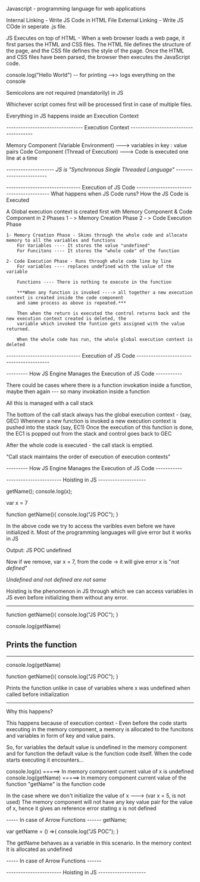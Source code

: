Javascript - programming language for web applications

Internal Linking - Write JS Code in HTML File
External Linking - Write JS COde in seperate .js file.

JS Executes on top of HTML - When a web browser loads a web page, it first parses the HTML and CSS files. The HTML file defines the structure of the page, and the CSS file defines the style of the page. Once the HTML and CSS files have been parsed, the browser then executes the JavaScript code.

console.log("Hello World") -- for printing -->> logs everything on the console

Semicolons are not required (mandatorily) in JS

Whichever script comes first will be processed first in case of multiple files.

Everything in JS happens inside an Execution Context

 -------------------------------- Execution Context -------------------------------------

 Memory Component (Variable Environment)    ---> variables in key : value pairs
 Code Component (Thread of Execution)  ---> Code is executed one line at a time

 -------------------- *JS is "Synchronous Single Threaded Language"* ------------------------



 
 ------------------------------- Execution of JS Code -----------------------------------------
 What happens when JS Code runs? How the JS Code is Executed

 A Global execution context is created first with Memory Component & Code Component in 2 Phases
        1 - > Memory Creation Phase
        2 - > Code Execution Phase

    
    1- Memory Creation Phase - Skims through the whole code and allocate memory to all the variables and functions
        For Variables ---- It stores the value "undefined"
        For Funcitons ---- It stores the "whole code" of the function

    2- Code Execution Phase - Runs through whole code line by line
        For variables ---- replaces undefined with the value of the variable

        Functions ---- There is nothing to execute in the function

        ***When any function is invoked ----> all together a new execution context is created inside the code component 
        and same process as above is repeated.***

        Then when the return is executed the control returns back and the new execution context created is deleted, the 
        variable which invoked the funtion gets assigned with the value returned.

        When the whole code has run, the whole global execution context is deleted

 ------------------------------- Execution of JS Code -----------------------------------------
    


--------- How JS Engine Manages the Execution of JS Code -----------

There could be cases where there is a function invokation inside a function, maybe then again --- so many invokation inside a function


All this is managed with a call stack

The bottom of the call stack always has the global execution context - (say, GEC)
Whenever a new function is invoked a new execution context is pushed into the stack (say, EC1)
Once the execution of this function is done, the EC1 is popped out from the stack and control goes back to GEC

After the whole code is executed - the call stack is emptied.

"Call stack maintains the order of execution of execution contexts"

--------- How JS Engine Manages the Execution of JS Code -----------


----------------------- Hoisting in JS --------------------

getName();
console.log(x);


var x = 7

function getName(){
    console.log("JS POC");
}


In the above code we try to access the varibles even before we have initialized it. 
Most of the programming languages will give error but it works in JS

Output:
JS POC
undefined

Now if we remove, var x = 7, from the code -> it will give error x is "*not defined*"

*Undefined and not defined are not same*

Hoisting is the phenomenon in JS through which we can access variables in JS even before initializing them without any error.

------------------------------
function getName(){
    console.log("JS POC");
}

console.log(getName)

Prints the function
-------------------------------

------------------------------
console.log(getName)

function getName(){
    console.log("JS POC");
}

Prints the function unlike in case of variables where x was undefined when called before initialization

-------------------------------

Why this happens?

This happens because of execution context - Even before the code starts executing in the memory component,
a memory is allocated to the funcitons and variables in form of key and value pairs.

So, for variables the default value is undefined in the memory component and for function the default value is the function code itself.
When the code starts executing it encounters...

console.log(x) =====> In memory component current value of x is undefined
console.log(getName) =====> In memory component current value of the function "getName" is the function code

In the case where we don't initialize the value of x ---> (var x = 5, is not used)
The memory component will not have any key value pair for the value of x, hence it gives an reference error stating x is not defined


 ----- In case of Arrow Functions ------
getName;

var getName = () =>{
    console.log("JS POC");
}

 The getName behaves as a variable in this scenario. In the memory context it is allocated as undefined

 ----- In case of Arrow Functions ------


----------------------- Hoisting in JS --------------------
